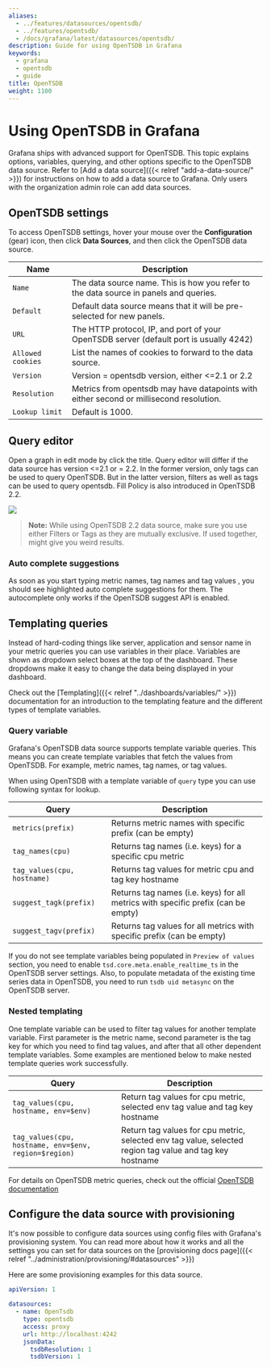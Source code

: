 ```yaml
---
aliases:
  - ../features/datasources/opentsdb/
  - ../features/opentsdb/
  - /docs/grafana/latest/datasources/opentsdb/
description: Guide for using OpenTSDB in Grafana
keywords:
  - grafana
  - opentsdb
  - guide
title: OpenTSDB
weight: 1100
---
```


# Using OpenTSDB in Grafana

Grafana ships with advanced support for OpenTSDB. This topic explains options, variables, querying, and other options specific to the OpenTSDB data source. Refer to [Add a data source]({{< relref "add-a-data-source/" >}}) for instructions on how to add a data source to Grafana. Only users with the organization admin role can add data sources.

## OpenTSDB settings

To access OpenTSDB settings, hover your mouse over the **Configuration** (gear) icon, then click **Data Sources**, and then click the OpenTSDB data source.

| Name              | Description                                                                             |
| ----------------- | --------------------------------------------------------------------------------------- |
| `Name`            | The data source name. This is how you refer to the data source in panels and queries.   |
| `Default`         | Default data source means that it will be pre-selected for new panels.                  |
| `URL`             | The HTTP protocol, IP, and port of your OpenTSDB server (default port is usually 4242)  |
| `Allowed cookies` | List the names of cookies to forward to the data source.                                |
| `Version`         | Version = opentsdb version, either <=2.1 or 2.2                                         |
| `Resolution`      | Metrics from opentsdb may have datapoints with either second or millisecond resolution. |
| `Lookup limit`    | Default is 1000.                                                                        |

## Query editor

Open a graph in edit mode by click the title. Query editor will differ if the data source has version <=2.1 or = 2.2.
In the former version, only tags can be used to query OpenTSDB. But in the latter version, filters as well as tags
can be used to query opentsdb. Fill Policy is also introduced in OpenTSDB 2.2.

![](/static/img/docs/v43/opentsdb_query_editor.png)

> **Note:** While using OpenTSDB 2.2 data source, make sure you use either Filters or Tags as they are mutually exclusive. If used together, might give you weird results.

### Auto complete suggestions

As soon as you start typing metric names, tag names and tag values , you should see highlighted auto complete suggestions for them.
The autocomplete only works if the OpenTSDB suggest API is enabled.

## Templating queries

Instead of hard-coding things like server, application and sensor name in your metric queries you can use variables in their place.
Variables are shown as dropdown select boxes at the top of the dashboard. These dropdowns make it easy to change the data
being displayed in your dashboard.

Check out the [Templating]({{< relref "../dashboards/variables/" >}}) documentation for an introduction to the templating feature and the different
types of template variables.

### Query variable

Grafana's OpenTSDB data source supports template variable queries. This means you can create template variables
that fetch the values from OpenTSDB. For example, metric names, tag names, or tag values.

When using OpenTSDB with a template variable of `query` type you can use following syntax for lookup.

| Query                       | Description                                                                       |
| --------------------------- | --------------------------------------------------------------------------------- |
| `metrics(prefix)`           | Returns metric names with specific prefix (can be empty)                          |
| `tag_names(cpu)`            | Returns tag names (i.e. keys) for a specific cpu metric                           |
| `tag_values(cpu, hostname)` | Returns tag values for metric cpu and tag key hostname                            |
| `suggest_tagk(prefix)`      | Returns tag names (i.e. keys) for all metrics with specific prefix (can be empty) |
| `suggest_tagv(prefix)`      | Returns tag values for all metrics with specific prefix (can be empty)            |

If you do not see template variables being populated in `Preview of values` section, you need to enable
`tsd.core.meta.enable_realtime_ts` in the OpenTSDB server settings. Also, to populate metadata of
the existing time series data in OpenTSDB, you need to run `tsdb uid metasync` on the OpenTSDB server.

### Nested templating

One template variable can be used to filter tag values for another template variable. First parameter is the metric name,
second parameter is the tag key for which you need to find tag values, and after that all other dependent template variables.
Some examples are mentioned below to make nested template queries work successfully.

| Query                                                 | Description                                                                                              |
| ----------------------------------------------------- | -------------------------------------------------------------------------------------------------------- |
| `tag_values(cpu, hostname, env=$env)`                 | Return tag values for cpu metric, selected env tag value and tag key hostname                            |
| `tag_values(cpu, hostname, env=$env, region=$region)` | Return tag values for cpu metric, selected env tag value, selected region tag value and tag key hostname |

For details on OpenTSDB metric queries, check out the official [OpenTSDB documentation](http://opentsdb.net/docs/build/html/index.html)

## Configure the data source with provisioning

It's now possible to configure data sources using config files with Grafana's provisioning system. You can read more about how it works and all the settings you can set for data sources on the [provisioning docs page]({{< relref "../administration/provisioning/#datasources" >}})

Here are some provisioning examples for this data source.

```yaml
apiVersion: 1

datasources:
  - name: OpenTsdb
    type: opentsdb
    access: proxy
    url: http://localhost:4242
    jsonData:
      tsdbResolution: 1
      tsdbVersion: 1
```
